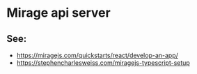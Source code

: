 # Mirage api server

## See:

- https://miragejs.com/quickstarts/react/develop-an-app/
- https://stephencharlesweiss.com/miragejs-typescript-setup
